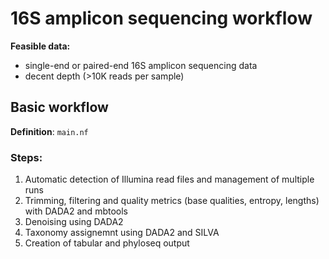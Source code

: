 # 16S amplicon sequencing workflow

**Feasible data:**

- single-end or paired-end 16S amplicon sequencing data
- decent depth (>10K reads per sample)

## Basic workflow

**Definition**: `main.nf`

### Steps:

1. Automatic detection of Illumina read files and management of multiple runs
2. Trimming, filtering and quality metrics (base qualities, entropy, lengths) with DADA2 and mbtools
3. Denoising using DADA2
4. Taxonomy assignemnt using DADA2 and SILVA
5. Creation of tabular and phyloseq output

